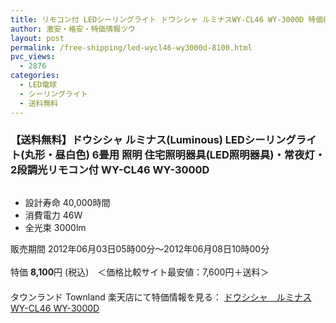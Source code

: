 ```yaml
---
title: リモコン付 LEDシーリングライト ドウシシャ ルミナスWY-CL46 WY-3000D 特価8100円！送料無料！
author: 激安・格安・特価情報ツウ
layout: post
permalink: /free-shipping/led-wycl46-wy3000d-8100.html
pvc_views:
  - 2876
categories:
  - LED電球
  - シーリングライト
  - 送料無料
---
```

### 【送料無料】ドウシシャ ルミナス(Luminous) LEDシーリングライト(丸形・昼白色) 6畳用 照明 住宅照明器具(LED照明器具)・常夜灯・2段調光リモコン付 WY-CL46 WY-3000D

<div class="img-bg2 img_L">
  <a href="http://hb.afl.rakuten.co.jp/hgc/0a5f7b9c.62b6fb3d.0a5f7b9d.c382d9d7/?pc=http%3a%2f%2fitem.rakuten.co.jp%2ftownland%2fy-wy-cl46%2f%3fscid%3daf_ich_link_img&m=http%3a%2f%2fm.rakuten.co.jp%2ftownland%2fi%2f10003227%2f" target="_blank"><img src="http://hbb.afl.rakuten.co.jp/hgb/?pc=http%3a%2f%2fthumbnail.image.rakuten.co.jp%2f%400_mall%2ftownland%2fcabinet%2flighting%2fwy-cl46-led.jpg%3f_ex%3d128x128&m=http%3a%2f%2fthumbnail.image.rakuten.co.jp%2f%400_mall%2ftownland%2fcabinet%2flighting%2fwy-cl46-led.jpg" border="0" title="" alt="" /></a>
</div>

<!--more-->

  * 設計寿命 40,000時間
  * 消費電力 46W
  * 全光束 3000lm

販売期間 2012年06月03日05時00分～2012年06月08日10時00分  
<br clear="all" />特価 <span class="tokka-price"><strong>8,100</strong></span>円 (税込)　＜価格比較サイト最安値：7,600円＋送料＞  
　　  
タウンランド Townland 楽天店にて特価情報を見る： <a href="http://hb.afl.rakuten.co.jp/hgc/0a5f7b9c.62b6fb3d.0a5f7b9d.c382d9d7/?pc=http%3a%2f%2fitem.rakuten.co.jp%2ftownland%2fy-wy-cl46%2f%3fscid%3daf_ich_link_img&m=http%3a%2f%2fm.rakuten.co.jp%2ftownland%2fi%2f10003227%2f" target="_blank"><span class="fs150p">ドウシシャ　ルミナス WY-CL46 WY-3000D</span></a>